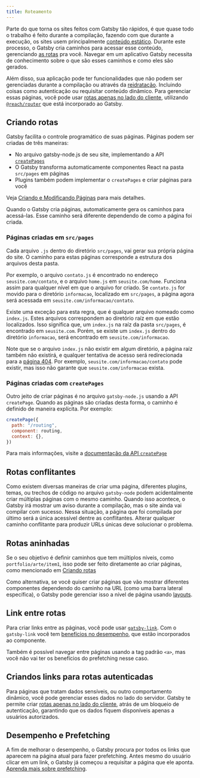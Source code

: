 ```yaml
---
title: Roteamento
---
```


Parte do que torna os sites feitos com Gatsby tão rápidos, é que quase todo o trabalho é feito durante a compilação, fazendo com que durante a execução, os sites usem principalmente [conteúdo estático](/docs/adding-app-and-website-functionality/#static-pages). Durante este processo, o Gatsby cria caminhos para acessar esse conteúdo, gerenciando [as rotas](/docs/glossary#routing) pra você. Navegar em um aplicativo Gatsby necessita de conhecimento sobre o que são esses caminhos e como eles são gerados.

Além disso, sua aplicação pode ter funcionalidades que não podem ser gerenciadas durante a compilação ou através da [reidratação](/docs/adding-app-and-website-functionality/#how-hydration-makes-apps-possible). Incluindo coisas como autenticação ou requisitar conteúdo dinâmico. Para gerenciar essas páginas, você pode usar [rotas apenas no lado do cliente](/docs/client-only-routes-and-user-authentication), utilizando [`@reach/router`](/docs/reach-router-and-gatsby/) que está incorporado ao Gatsby.

## Criando rotas

Gatsby facilita o controle programático de suas páginas. Páginas podem ser criadas de três maneiras:

- No arquivo gatsby-node.js de seu site, implementando a API [`createPages`](/docs/node-apis/#createPages)
- O Gatsby transforma automaticamente componentes React na pasta `src/pages` em páginas
- Plugins também podem implementar o `createPages` e criar páginas para você

Veja [Criando e Modificando Páginas](/docs/creating-and-modifying-pages) para mais detalhes.

Quando o Gatsby cria páginas, automaticamente gera os caminhos para acessá-las. Esse caminho será diferente dependendo de como a página foi criada.

### Páginas criadas em `src/pages`

Cada arquivo `.js` dentro do diretório `src/pages`, vai gerar sua própria página do site. O caminho para estas páginas corresponde a estrutura dos arquivos desta pasta.

Por exemplo, o arquivo `contato.js` é encontrado no endereço `seusite.com/contato`, e o arquivo `home.js` em `seusite.com/home`. Funciona assim para qualquer nível em que o arquivo for criado. Se `contato.js` for movido para o diretório `informacao`, localizado em `src/pages`, a página agora será acessada em `seusite.com/informacao/contato`.

Existe uma exceção para esta regra, que é qualquer arquivo nomeado como `index.js`. Estes arquivos correspondem ao diretório raíz em que estão localizados. Isso significa que, um `index.js` na raíz da pasta `src/pages`, é encontrado em `seusite.com`. Porém, se existe um `index.js` dentro do diretório `informacao`, será encontrado em `seusite.com/informacao`. 

Note que se o arquivo `index.js` não existir em algum diretório, a página raíz também não existirá, e qualquer tentativa de acesso será redirecionada para a [página 404](/docs/add-404-page/). Por exemplo, `seusite.com/informacao/contato` pode existir, mas isso não garante que `seusite.com/informacao` exista. 

### Páginas criadas com `createPages`

Outro jeito de criar páginas é no arquivo `gatsby-node.js` usando a API `createPage`. Quando as páginas são criadas desta forma, o caminho é definido de maneira explícita. Por exemplo:

```js:title=gatsby-node.js
createPage({
  path: "/routing",
  component: routing,
  context: {},
})
```
Para mais informações, visite a [documentação da API `createPage`](/docs/actions/#createPage)

## Rotas conflitantes

Como existem diversas maneiras de criar uma página, diferentes plugins, temas, ou trechos de código no arquivo `gatsby-node` podem acidentalmente criar múltiplas páginas com o mesmo caminho. Quando isso acontece, o Gatsby irá mostrar um aviso durante a compilação, mas o site ainda vai compilar com sucesso. Nessa situação, a página que foi compilada por último será a única acessível dentre as conflitantes. Alterar qualquer caminho conflitante para produzir URLs únicas deve solucionar o problema.

## Rotas aninhadas

Se o seu objetivo é definir caminhos que tem múltiplos níveis, como `portfolio/arte/item1`, isso pode ser feito diretamente ao criar páginas, como mencionado em [Criando rotas](#criando-rotas)

Como alternativa, se você quiser criar páginas que vão mostrar diferentes componentes dependendo do caminho na URL (como uma barra lateral específica), o Gatsby pode gerenciar isso a nível de página usando [layouts](/docs/layout-components/).

## Link entre rotas

Para criar links entre as páginas, você pode usar [`gatsby-link`](/docs/gatsby-link/). Com o `gatsby-link` você tem [benefícios no desempenho](#desempenho-e-prefetching), que estão incorporados ao componente.

Também é possível navegar entre páginas usando a tag padrão `<a>`, mas você não vai ter os benefícios do prefetching nesse caso.

## Criandos links para rotas autenticadas

Para páginas que tratam dados sensíveis, ou outro comportamento dinâmico, você pode gerenciar esses dados no lado do servidor. Gatsby te permite criar [rotas apenas no lado do cliente](/docs/client-only-routes-and-user-authentication), atrás de um bloqueio de autenticação, garantindo que os dados fiquem disponíveis apenas a usuários autorizados.

## Desempenho e Prefetching

A fim de melhorar o desempenho, o Gatsby procura por todos os links que aparecem na página atual para fazer prefetching. Antes mesmo do usuário clicar em um link, o Gatsby já começou a requisitar a página que ele aponta. [Aprenda mais sobre prefetching](/docs/how-code-splitting-works/#prefetching-chunks).

<GuideList slug={props.slug} />
